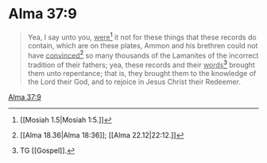 # Alma 37:9

> Yea, I say unto you, <u>were</u>[^a] it not for these things that these records do contain, which are on these plates, Ammon and his brethren could not have <u>convinced</u>[^b] so many thousands of the Lamanites of the incorrect tradition of their fathers; yea, these records and their <u>words</u>[^c] brought them unto repentance; that is, they brought them to the knowledge of the Lord their God, and to rejoice in Jesus Christ their Redeemer.

[Alma 37:9](https://www.churchofjesuschrist.org/study/scriptures/bofm/alma/37?lang=eng&id=p9#p9)


[^a]: [[Mosiah 1.5|Mosiah 1:5.]]
[^b]: [[Alma 18.36|Alma 18:36]]; [[Alma 22.12|22:12.]]
[^c]: TG [[Gospel]].
